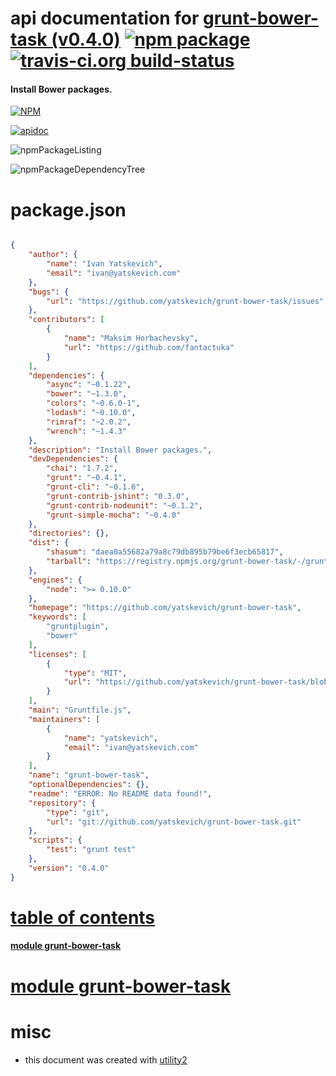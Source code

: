 # api documentation for  [grunt-bower-task (v0.4.0)](https://github.com/yatskevich/grunt-bower-task)  [![npm package](https://img.shields.io/npm/v/npmdoc-grunt-bower-task.svg?style=flat-square)](https://www.npmjs.org/package/npmdoc-grunt-bower-task) [![travis-ci.org build-status](https://api.travis-ci.org/npmdoc/node-npmdoc-grunt-bower-task.svg)](https://travis-ci.org/npmdoc/node-npmdoc-grunt-bower-task)
#### Install Bower packages.

[![NPM](https://nodei.co/npm/grunt-bower-task.png?downloads=true)](https://www.npmjs.com/package/grunt-bower-task)

[![apidoc](https://npmdoc.github.io/node-npmdoc-grunt-bower-task/build/screenCapture.buildNpmdoc.browser._2Fhome_2Ftravis_2Fbuild_2Fnpmdoc_2Fnode-npmdoc-grunt-bower-task_2Ftmp_2Fbuild_2Fapidoc.html.png)](https://npmdoc.github.io/node-npmdoc-grunt-bower-task/build/apidoc.html)

![npmPackageListing](https://npmdoc.github.io/node-npmdoc-grunt-bower-task/build/screenCapture.npmPackageListing.svg)

![npmPackageDependencyTree](https://npmdoc.github.io/node-npmdoc-grunt-bower-task/build/screenCapture.npmPackageDependencyTree.svg)



# package.json

```json

{
    "author": {
        "name": "Ivan Yatskevich",
        "email": "ivan@yatskevich.com"
    },
    "bugs": {
        "url": "https://github.com/yatskevich/grunt-bower-task/issues"
    },
    "contributors": [
        {
            "name": "Maksim Horbachevsky",
            "url": "https://github.com/fantactuka"
        }
    ],
    "dependencies": {
        "async": "~0.1.22",
        "bower": "~1.3.0",
        "colors": "~0.6.0-1",
        "lodash": "~0.10.0",
        "rimraf": "~2.0.2",
        "wrench": "~1.4.3"
    },
    "description": "Install Bower packages.",
    "devDependencies": {
        "chai": "1.7.2",
        "grunt": "~0.4.1",
        "grunt-cli": "~0.1.6",
        "grunt-contrib-jshint": "0.3.0",
        "grunt-contrib-nodeunit": "~0.1.2",
        "grunt-simple-mocha": "~0.4.0"
    },
    "directories": {},
    "dist": {
        "shasum": "daea0a55682a79a8c79db895b79be6f3ecb65817",
        "tarball": "https://registry.npmjs.org/grunt-bower-task/-/grunt-bower-task-0.4.0.tgz"
    },
    "engines": {
        "node": ">= 0.10.0"
    },
    "homepage": "https://github.com/yatskevich/grunt-bower-task",
    "keywords": [
        "gruntplugin",
        "bower"
    ],
    "licenses": [
        {
            "type": "MIT",
            "url": "https://github.com/yatskevich/grunt-bower-task/blob/master/LICENSE-MIT"
        }
    ],
    "main": "Gruntfile.js",
    "maintainers": [
        {
            "name": "yatskevich",
            "email": "ivan@yatskevich.com"
        }
    ],
    "name": "grunt-bower-task",
    "optionalDependencies": {},
    "readme": "ERROR: No README data found!",
    "repository": {
        "type": "git",
        "url": "git://github.com/yatskevich/grunt-bower-task.git"
    },
    "scripts": {
        "test": "grunt test"
    },
    "version": "0.4.0"
}
```



# <a name="apidoc.tableOfContents"></a>[table of contents](#apidoc.tableOfContents)

#### [module grunt-bower-task](#apidoc.module.grunt-bower-task)



# <a name="apidoc.module.grunt-bower-task"></a>[module grunt-bower-task](#apidoc.module.grunt-bower-task)



# misc
- this document was created with [utility2](https://github.com/kaizhu256/node-utility2)
